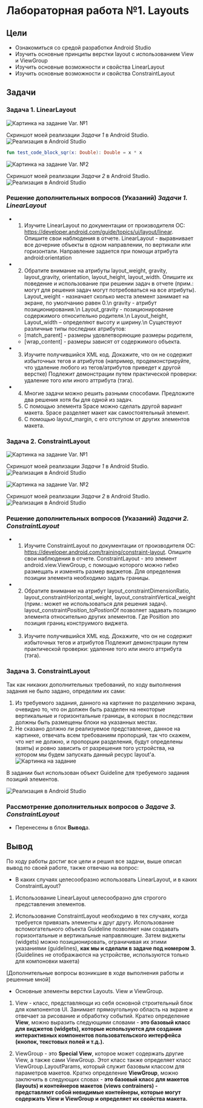 # Лабораторная работа №1. Layouts
## Цели
* Ознакомиться со средой разработки Android Studio
* Изучить основные принципы верстки layout с использованием View и ViewGroup
* Изучить основные возможности и свойства LinearLayout
* Изучить основные возможности и свойства ConstraintLayout

## Задачи
### Задача 1.  LinearLayout

![Картинка на задание Var. №1](https://raw.githubusercontent.com/andrei-kuznetsov/android-lectures/master/labs/01/linear/01.png "Картинка на задание Var. №1")

Скриншот моей реализации *Задачи 1* в Android Studio. 
![Реализация в Android Studio](https://raw.githubusercontent.com/b0r1ngx/AndroidProgramming/main/Lab01/images/11.png "Реализация в Android Studio")
```kotlin
fun test_code_block_sqr(x: Double): Double = x * x
```
![Картинка на задание Var. №2](https://raw.githubusercontent.com/andrei-kuznetsov/android-lectures/master/labs/01/linear/10.png "Картинка на задание Var. №2")

Скриншот моей реализации *Задачи 2* в Android Studio. 
![Реализация в Android Studio](https://raw.githubusercontent.com/b0r1ngx/AndroidProgramming/main/Lab01/images/12.png "Реализация в Android Studio")

### Решение дополнительных вопросов (Указаний) _Задачи 1. LinearLayout_
* 1. Изучите LinearLayout по документации от производителя ОС: https://developer.android.com/guide/topics/ui/layout/linear. Опишите свои наблюдения в отчете.
LinearLayout - выравнивает все дочерние объекты в одном направлении, по вертикали или горизонтали. Направление задается при помощи атрибута android:orientation

* 2. Обратите внимание на атрибуты layout_weight, gravity, layout_gravity, orientation, layout_height, layout_width. Опишите их поведение и использование при решении задач в отчете (прим.: могут для решения задач могут потребоваться на все атрибуты).
   Layout_weight - назначает сколько места элемент занимает на экране, по умолчанию равен 0.\n
   gravity - атрибут позиционирования.\n
   Layout_gravity - позиционирование содержимого относительно родителя.\n
   Layout_height, Layout_width – определяют высоту и ширину.\n
   Существуют различные типы последних атрибутов:
   * [match_parent] - размеры удовлетворяющие размеры родителя,
   * [wrap_content] - размеры зависят от содержимого объекта.

* 3. Изучите получившийся XML код. Докажите, что он не содержит избыточных тегов и атрибутов (например, продемонстрируйте, что удаление любого из тегов/атрибутов приведет к другой верстке)
Подлежит демонстрации путем практической проверки: удаление того или иного аттрибута (тэга).

* 4. Многие задачи можно решить разными способами. Предложите два решения хотя бы для одной из задач.
   1. С помощью элемента Space можно сделать другой вариант макета. Space разделяет макет как самостоятельный элемент. 
   2. С помощью layout_margin, с его отступом от других элементов макета.

### Задача 2. ConstraintLayout
![Картинка на задание Var. №1](https://raw.githubusercontent.com/andrei-kuznetsov/android-lectures/master/labs/01/linear/01.png "Картинка на задание Var. №1")

Скриншот моей реализации *Задачи 1* в Android Studio. 
![Реализация в Android Studio](https://raw.githubusercontent.com/b0r1ngx/AndroidProgramming/main/Lab01/images/21.png "Реализация в Android Studio")

![Картинка на задание Var. №2](https://raw.githubusercontent.com/andrei-kuznetsov/android-lectures/master/labs/01/linear/10.png "Картинка на задание Var. №2")

Скриншот моей реализации *Задачи 2* в Android Studio. 
![Реализация в Android Studio](https://raw.githubusercontent.com/b0r1ngx/AndroidProgramming/main/Lab01/images/22.png "Реализация в Android Studio")

### Решение дополнительных вопросов (Указаний) _Задачи 2. ConstraintLayout_
* 1. Изучите ConstraintLayout по документации от производителя ОС: https://developer.android.com/training/constraint-layout. Опишите свои наблюдения в отчете.
ConstraintLayout - это элемент android.view.ViewGroup, с помощью которого можно гибко размещать и изменять размер виджетов. Для определения позиции элемента необходимо задать границы.

* 2. Обратите внимание на атрибут layout_constraintDimensionRatio, layout_constraintHorizontal_weight, layout_constraintVertical_weight (прим.: может не использоваться для решения задач).
layout_constraint*Position_toPostion*Of позволяет задавать позицию элемента относительно других элементов. Где Position это позиция границ конструимого виджета.

* 3. Изучите получившийся XML код. Докажите, что он не содержит избыточных тегов и атрибутов 
Подлежит демонстрации путем практической проверки: удаление того или иного аттрибута (тэга).

### Задача 3. ConstraintLayout
Так как никаких дополнительных требований, по ходу выполнения задания не было задано, определим их сами:
1. Из требуемого задания, данного на картинке по разделению экрана, очевидно то, что он должен быть разделен на некоторые вертикальные и горизонтальные границы, в которых в последствии должны быть размещены блоки на указанных местах.
2. Не сказано должно ли реализуемое представление, данное на картинке, отвечать всем требованиям пропорций, так что скажем, что нет не должно, и пропорции разделения, будут определены (взяты) и ровно зависить от разрешения того устройства, на котором мы будем запускать данный ресурс layout'а.
![Картинка на задание](https://raw.githubusercontent.com/andrei-kuznetsov/android-lectures/master/labs/01/constraint/lab01_constraint_v01.png "Картинка на задание")

В задании был использован объект Guideline для требуемого задания позиций элементов.

![Реализация в Android Studio](https://raw.githubusercontent.com/b0r1ngx/AndroidProgramming/main/Lab01/images/3.png "Реализация в Android Studio")

### Рассмотрение дополнительных вопросов о _Задаче 3. ConstraintLayout_
* Перенесены в блок **Вывод**а.

## Вывод
По ходу работы достиг все цели и решил все задачи, выше описал вывод по своей работе, также отвечаю на вопрос:
* В каких случаях целесообразно использовать LinearLayout, и в каких ConstraintLayout?

1. Использование LinearLayout целесообразно для строгого представления элементов.

2. Использование ConstraintLayout необходимо в тех случаях, когда требуется привязать элементы к друг другу.
   Использование вспомогательного объекта Guideline позволяет нам создавать горизонтальные и вертикальные направляющие. Затем виджеты (widgets) можно позиционировать, ограничивая их этими указаниями (guidelines), **как мы и сделали в задаче под номером 3.** (Guidelines не отображаются на устройстве, используются только для компоновки макета)

[Дополнительные вопросы возникшие в ходе выполнения работы и решенные мной] 
* Основные элементы верстки Layouts. View и ViewGroup.
1. View - класс, представляющи из себя основной строительный блок для компонентов UI. Занимает прямоугольную область на экране и отвечает за рисование и обработку событий. 
   Кратко определение **View**, можно выразить следующими словами - **это базовый класс для виджетов (widgets), которые используются для создания интерактивных компонентов пользовательского интерфейса (кнопок, текстовых полей и т.д.).**

2. ViewGroup - это **Special View**, которое может содержать другие View, а также сами ViewGroup. Этот класс также определяет класс ViewGroup.LayoutParams, который служит базовым классом для параметров макетов. 
   Кратко определение **ViewGroup**, можно заключить в следующих словах - **это базовый класс для макетов (layouts) и контейнеров макетов (views contrainers) - представляют собой невидимые контейнеры, которые могут содержать View и ViewGroup и определяет их свойства макета.**
